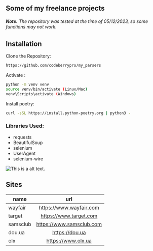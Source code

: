 ## Some of my freelance projects


###### **Note.** The repository was tested at the time of 05/12/2023, so some functions may not work.


## Installation

  
  Clone the Repository: 

```sh
https://github.com/codeberrypro/my_parsers

```


  Activate : 

```sh
python -m venv venv
source venv/bin/activate (Linux/Mac)
venv\Scripts\activate (Windows)

```

  Install poetry: 

```sh
curl -sSL https://install.python-poetry.org | python3 -
```



### Libraries Used:



* requests
* BeautifulSoup
* selenium
* UserAgent
* selenium-wire

![This is a alt text.](https://github.com/codeberrypro/my_parsers/blob/master/logo.jpg)


## Sites

| name  | url|
| ------------- |:-------------:|
| wayfair      | https://www.wayfair.com   |
| target    | https://www.target.com |
| samsclub     | https://www.samsclub.com     |
| dou.ua     | https://dou.ua   |
| olx     | https://www.olx.ua   |
